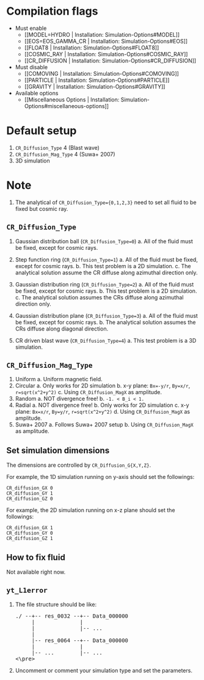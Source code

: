 # Compilation flags
- Must enable
   - [[MODEL=HYDRO | Installation: Simulation-Options#MODEL]]
   - [[EOS=EOS_GAMMA_CR | Installation: Simulation-Options#EOS]]
   - [[FLOAT8 | Installation: Simulation-Options#FLOAT8]]
   - [[COSMIC_RAY | Installation: Simulation-Options#COSMIC_RAY]]
   - [[CR_DIFFUSION | Installation: Simulation-Options#CR_DIFFUSION]]
- Must disable
   - [[COMOVING | Installation: Simulation-Options#COMOVING]]
   - [[PARTICLE | Installation: Simulation-Options#PARTICLE]]
   - [[GRAVITY | Installation: Simulation-Options#GRAVITY]]
- Available options
   - [[Miscellaneous Options | Installation: Simulation-Options#miscellaneous-options]]


# Default setup
1. `CR_Diffusion_Type`      4  (Blast wave)
2. `CR_Diffusion_Mag_Type`  4  (Suwa+ 2007)
3. 3D simulation

# Note
1. The analytical of `CR_Diffusion_Type={0,1,2,3}` need to set all fluid to be fixed but cosmic ray.


## `CR_Diffusion_Type`
1. Gaussian distribution ball (`CR_Diffusion_Type=0`)
   a. All of the fluid must be fixed, except for cosmic rays.

2. Step function ring         (`CR_Diffusion_Type=1`)
   a. All of the fluid must be fixed, except for cosmic rays.
   b. This test problem is a 2D simulation.
   c. The analytical solution assume the CR diffuse along azimuthal direction only.

3. Gaussian distribution ring (`CR_Diffusion_Type=2`)
   a. All of the fluid must be fixed, except for cosmic rays.
   b. This test problem is a 2D simulation.
   c. The analytical solution assumes the CRs diffuse along azimuthal direction only.

4. Gaussian distribution plane (`CR_Diffusion_Type=3`)
   a. All of the fluid must be fixed, except for cosmic rays.
   b. The analytical solution assumes the CRs diffuse along diagonal direction.

5. CR driven blast wave        (`CR_Diffusion_Type=4`)
   a. This test problem is a 3D simulation.


## `CR_Diffusion_Mag_Type`
1. Uniform
   a. Uniform magnetic field.
2. Circular
   a. Only works for 2D simulation
   b. x-y plane: `Bx=-y/r`, `By=x/r`, `r=sqrt(x^2+y^2)`
   c. Using `CR_Diffusion_MagX` as amplitude.
3. Random
   a. NOT divergence free!
   b. `-1. < B_i < 1.`
4. Radial
   a. NOT divergence free!
   b. Only works for 2D simulation
   c. x-y plane: `Bx=x/r`, `By=y/r`, `r=sqrt(x^2+y^2)`
   d. Using `CR_Diffusion_MagX` as amplitude.
5. Suwa+ 2007
   a. Follows Suwa+ 2007 setup
   b. Using `CR_Diffusion_MagX` as amplitude.


## Set simulation dimensions
The dimensions are controlled by `CR_Diffusion_G{X,Y,Z}`.

For example, the 1D simulation running on y-axis should set the followings:
  ```
  CR_diffusion_GX 0
  CR_diffusion_GY 1
  CR_diffusion_GZ 0
  ```

For example, the 2D simulation running on x-z plane should set the followings:
  ```
  CR_diffusion_GX 1
  CR_diffusion_GY 0
  CR_diffusion_GZ 1
  ```


## How to fix fluid
Not available right now.


## `yt_L1error`
1. The file structure should be like:
   <pre>
   ./ --+-- res_0032 --+-- Data_000000
        |              |
        |              |-- ...
        |
        |-- res_0064 --+-- Data_000000
        |              |
        |-- ...        |-- ...
   <\pre>
2. Uncomment or comment your simulation type and set the parameters.
